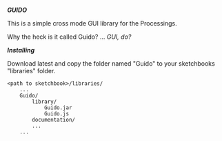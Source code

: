 ***GUIDO***
	
This is a simple cross mode GUI library for the Processings.
	
Why the heck is it called Guido? ... _GUI, do?_
	
***Installing***

Download latest and copy the folder named "Guido" to your sketchbooks "libraries" folder.
	
	<path to sketchbook>/libraries/
		...
		Guido/
			library/
				Guido.jar
				Guido.js
			documentation/
			...
		...